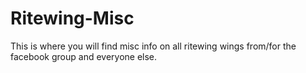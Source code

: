 # Ritewing-Misc

This is where you will find misc info on all ritewing wings from/for the facebook group and everyone else.
